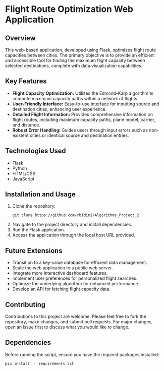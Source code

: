 # Flight Route Optimization Web Application

## Overview
This web-based application, developed using Flask, optimizes flight route capacities between cities. The primary objective is to provide an efficient and accessible tool for finding the maximum flight capacity between selected destinations, complete with data visualization capabilities.

## Key Features
- **Flight Capacity Optimization:** Utilizes the Edmond-Karp algorithm to compute maximum capacity paths within a network of flights.
- **User-Friendly Interface:** Easy-to-use interface for inputting source and destination cities, enhancing user experience.
- **Detailed Flight Information:** Provides comprehensive information on flight routes, including maximum capacity paths, plane model, carrier, and distance.
- **Robust Error Handling:** Guides users through input errors such as non-existent cities or identical source and destination entries.

## Technologies Used
- Flask
- Python
- HTML/CSS
- JavaScript

## Installation and Usage
1. Clone the repository:
   ```
   git clone https://github.com/rbidini/Algorithms_Project_2
   ```
2. Navigate to the project directory and install dependencies.
3. Run the Flask application.
4. Access the application through the local host URL provided.

## Future Extensions
- Transition to a key-value database for efficient data management.
- Scale the web application to a public web server.
- Integrate more interactive dashboard features.
- Implement user preferences for personalized flight searches.
- Optimize the underlying algorithm for enhanced performance.
- Develop an API for fetching flight capacity data.

## Contributing
Contributions to this project are welcome. Please feel free to fork the repository, make changes, and submit pull requests. For major changes, open an issue first to discuss what you would like to change.

## Dependencies

Before running the script, ensure you have the required packages installed:
```bash
pip install -r requirements.txt
```

